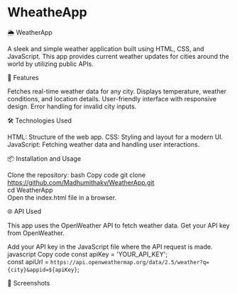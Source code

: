 # WheatheApp
🌦 WeatherApp

A sleek and simple weather application built using HTML, CSS, and JavaScript. This app provides current weather updates for cities around the world by utilizing public APIs.

🚀 Features

Fetches real-time weather data for any city.
Displays temperature, weather conditions, and location details.
User-friendly interface with responsive design.
Error handling for invalid city inputs.

🛠️ Technologies Used

HTML: Structure of the web app.
CSS: Styling and layout for a modern UI.
JavaScript: Fetching weather data and handling user interactions.

📦 Installation and Usage

Clone the repository:
bash
Copy code
git clone https://github.com/Madhumithakv/WeatherApp.git  
cd WeatherApp  
Open the index.html file in a browser.

🌐 API Used

This app uses the OpenWeather API to fetch weather data. Get your API key from OpenWeather.

Add your API key in the JavaScript file where the API request is made.
javascript
Copy code
const apiKey = 'YOUR_API_KEY';  
const apiUrl = `https://api.openweathermap.org/data/2.5/weather?q={city}&appid=${apiKey}`;  

📸 Screenshots
